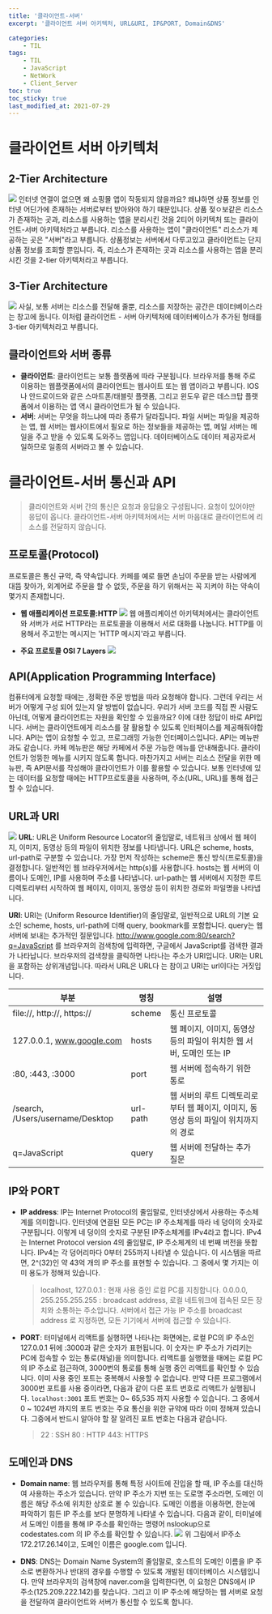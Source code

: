 ```yaml
---
title: '클라이언트-서버'
excerpt: '클라이언트 서버 아키텍처, URL&URI, IP&PORT, Domain&DNS'

categories:
    - TIL
tags:
    - TIL
    - JavaScript
    - NetWork
    - Client_Server
toc: true
toc_sticky: true
last_modified_at: 2021-07-29
---
```


# 클라이언트 서버 아키텍처

## 2-Tier Architecture

![](https://images.velog.io/images/blackdavil01/post/f1690ed3-df69-4b1b-bd1a-da5afd407774/%EC%8A%A4%ED%81%AC%EB%A6%B0%EC%83%B7,%202021-07-29%2023-02-01.png)
인터넷 연결이 없으면 왜 쇼핑몰 앱이 작동되지 않을까요? 왜냐하면 상품 정보를 인터넷 어딘가에 존재하는 서버로부터 받아와야 하기 때문입니다.
상품 젖ㅇ보같은 리소스가 존재하는 곳과, 리소스를 사용하는 앱을 분리시킨 것을 2티어 아키텍처 또는 클라이언트-서버 아키텍처라고 부릅니다.
리소스를 사용하는 앱이 "클라이언트" 리소스가 제공하는 곳은 "서버"라고 부릅니다.
상품정보는 서버에서 다루고있고 클라이언트는 단지 상품 정보를 조회할 뿐입니다.
즉, 리소스가 존재하는 곳과 리소스를 사용하는 앱을 분리시킨 것을 2-tier 아키텍처라고 부릅니다.

## 3-Tier Architecture

![](https://images.velog.io/images/blackdavil01/post/ae16dcb6-b6cb-488e-aad8-e873c31f979b/%EC%8A%A4%ED%81%AC%EB%A6%B0%EC%83%B7,%202021-07-29%2023-02-48.png)
사실, 보통 서버는 리소스를 전달해 줄뿐, 리소스를 저장하는 공간은 데이터베이스라는 창고에 둡니다.
이처럼 클라이언트 - 서버 아키텍처에 데이터베이스가 추가된 형태를 3-tier 아키텍처라고 부릅니다.

## 클라이언트와 서버 종류

-   **클라이언트**: 클라이언트는 보통 플랫폼에 따라 구분됩니다. 브라우저를 통해 주로 이용하는 웹플랫폼에서의 클라이언트는 웹사이트 또는 웹 앱이라고 부릅니다. IOS나 안드로이드와 같은 스마트폰/태블릿 플랫폼, 그리고 윈도우 같은 데스크탑 플랫폼에서 이용하는 앱 역시 클라이언트가 될 수 있습니다.
-   **서버**: 서버는 무엇을 하느냐에 따라 종류가 달라집니다. 파일 서버는 파일을 제공하는 앱, 웹 서버는 웹사이트에서 필요로 하는 정보들을 제공하는 앱, 메일 서버는 메일을 주고 받을 수 있도록 도와주느 앱입니다. 데이터베이스도 데이터 제공자로서 일하므로 일종의 서버라고 볼 수 있습니다.

# 클라이언트-서버 통신과 API

> 클라이언트와 서버 간의 통신은 요청과 응답을오 구성됩니다. 요청이 있어야만 응답이 옵니다.
> 클라이언트-서버 아키텍처에서는 서버 마음대로 클라이언트에 리소스를 전달하지 않습니다.

## 프로토콜(Protocol)

프로토콜은 통신 규약, 즉 약속입니다. 카페를 예로 들면 손님이 주문을 받는 사람에게 대뜸 찾아가, 외계어로 주문을 할 수 없듯, 주문을 하기 위해서는 꼭 지켜야 하는 약속이 몇가지 존재합니다.

-   **웹 애플리케이션 프로토콜:HTTP**
    ![](https://images.velog.io/images/blackdavil01/post/040247c3-8b21-412f-8b10-fc9504be4f3a/%EC%8A%A4%ED%81%AC%EB%A6%B0%EC%83%B7,%202021-07-29%2023-09-12.png)
    웹 애플리케이션 아키텍처에서는 클라이언트와 서버가 서로 HTTP라는 프로토콜을 이용해서 서로 대화를 나눕니다. HTTP를 이용해서 주고받는 메시지는 'HTTP 메시지'라고 부릅니다.

-   **주요 프로토콜 OSI 7 Layers**
    ![](https://images.velog.io/images/blackdavil01/post/5b1f7fdb-6697-4ecd-8a24-e27f53bd8725/%EC%8A%A4%ED%81%AC%EB%A6%B0%EC%83%B7,%202021-07-29%2023-12-18.png)

## API(Application Programming Interface)

컴퓨터에게 요청할 때에는 ,정확한 주문 방법을 따라 요청해야 합니다. 그런데 우리는 서버가 어떻게 구성 되어 있는지 알 방법이 없습니다. 우리가 서버 코드를 직접 짠 사람도 아닌데, 어떻게 클라이언트는 자원을 확인할 수 있을까요?
이에 대한 정답이 바로 API입니다.
서버는 클라이언트에게 리소스를 잘 활용할 수 있도록 인터페이스를 제공해줘야합니다.
API는 앱이 요청할 수 있고, 프로그래밍 가능한 인터페이스입니다.
API는 메뉴판과도 같습니다. 카페 메뉴판은 해당 카페에서 주문 가능한 메뉴를 안내해줍니다. 클라이언트가 엉뚱한 메뉴를 시키지 않도록 합니다.
마찬가지고 서버는 리소스 전달을 위한 메뉴판, 즉 API문서를 작성해야 클라이언트가 이를 활용할 수 있습니다.
보통 인터넷에 있는 데이터를 요청할 때에는 HTTP프로토콜을 사용하며, 주소(URL, URL)를 통해 접근 할 수 있습니다.

## URL과 URI

![](https://images.velog.io/images/blackdavil01/post/564fb395-37cb-43d0-bd30-73410dd7140e/%EC%8A%A4%ED%81%AC%EB%A6%B0%EC%83%B7,%202021-07-29%2023-19-46.png)
**URL**: URL은 Uniform Resource Locator의 줄임말로, 네트워크 상에서 웹 페이지, 이미지, 동영상 등의 파일이 위치한 정보를 나타냅니다. URL은 scheme, hosts, url-path로 구분할 수 있습니다. 가장 먼저 작성하는 scheme은 통신 방식(프로토콜)을 결정합니다. 일반적인 웹 브라우저에서는 http(s)를 사용합니다. hosts는 웹 서버의 이름이나 도메인, IP를 사용하며 주소를 나타냅니다. url-path는 웹 서버에서 지정한 루트 디렉토리부터 시작하여 웹 페이지, 이미지, 동영상 등이 위치한 경로와 파일명을 나타냅니다.

**URI**: URI는 (Uniform Resource Identifier)의 줄임말로, 일반적으로 URL의 기본 요소인 scheme, hosts, url-path에 더해 query, bookmark를 포함합니다. query는 웹 서버에 보내는 추가적인 질문입니다. http://www.google.com:80/search?q=JavaScript 를 브라우저의 검색창에 입력하면, 구글에서 JavaScript를 검색한 결과가 나타납니다.
브라우저의 검색창을 클릭하면 나타나는 주소가 URI입니다. URI는 URL을 포함하는 상위개념입니다. 따라서 URL은 URL다 는 참이고 URI는 url이다는 거짓입니다.

| 부분                             | 명칭     | 설명                                                                                |
| -------------------------------- | -------- | ----------------------------------------------------------------------------------- |
| file://, http://, https://       | scheme   | 통신 프로토콜                                                                       |
| 127.0.0.1, www.google.com        | hosts    | 웹 페이지, 이미지, 동영상 등의 파일이 위치한 웹 서버, 도메인 또는 IP                |
| :80, :443, :3000                 | port     | 웹 서버에 접속하기 위한 통로                                                        |
| /search, /Users/username/Desktop | url-path | 웹 서버의 루트 디렉토리로부터 웹 페이지, 이미지, 동영상 등의 파일이 위치까지의 경로 |
| q=JavaScript                     | query    | 웹 서버에 전달하는 추가 질문                                                        |

## IP와 PORT

-   **IP address**: IP는 Internet Protocol의 줄임말로, 인터넷상에서 사용하는 주소체계를 의미합니다. 인터넷에 연결된 모든 PC는 IP 주소체계를 따라 네 덩이의 숫자로 구분됩니다. 이렇게 네 덩이의 숫자로 구분된 IP주소체계를 IPv4라고 합니다.
    IPv4는 Internet Protocol version 4의 줄임말로, IP 주소체계의 네 번째 버전을 뜻합니다.
    IPv4는 각 덩어리마다 0부터 255까지 나타낼 수 있습니다. 이 시스템을 따르면, 2^(32)인 약 43억 개의 IP 주소를 표현할 수 있습니다. 그 중에서 몇 가지는 이미 용도가 정해져 있습니다.

    > localhost, 127.0.0.1 : 현재 사용 중인 로컬 PC를 지칭합니다.
    > 0.0.0.0, 255.255.255.255 : broadcast address, 로컬 네트워크에 접속된 모든 장치와 소통하는 주소입니다. 서버에서 접근 가능 IP 주소를 broadcast address 로 지정하면, 모든 기기에서 서버에 접근할 수 있습니다.

-   **PORT**: 터미널에서 리액트를 실행하면 나타나는 화면에는, 로컬 PC의 IP 주소인 127.0.0.1 뒤에 :3000과 같은 숫자가 표현됩니다. 이 숫자는 IP 주소가 가리키는 PC에 접속할 수 있는 통로(채널)을 의미합니다. 리액트를 실행했을 때에는 로컬 PC의 IP 주소로 접근하여, 3000번의 통로를 통해 실행 중인 리액트를 확인할 수 있습니다. 이미 사용 중인 포트는 중복해서 사용할 수 없습니다. 만약 다른 프로그램에서 3000번 포트를 사용 중이라면, 다음과 같이 다른 포트 번호로 리액트가 실행됩니다.
    `localhost:3001`
    포트 번호는 0~ 65,535 까지 사용할 수 있습니다. 그 중에서 0 ~ 1024번 까지의 포트 번호는 주요 통신을 위한 규약에 따라 이미 정해져 있습니다. 그중에서 반드시 알아야 할 잘 알려진 포트 번호는 다음과 같습니다.
    > 22 : SSH
    > 80 : HTTP
    > 443: HTTPS

## 도메인과 DNS

-   **Domain name**: 웹 브라우저를 통해 특정 사이트에 진입을 할 때, IP 주소를 대신하여 사용하는 주소가 있습니다. 만약 IP 주소가 지번 또는 도로명 주소라면, 도메인 이름은 해당 주소에 위치한 상호로 볼 수 있습니다. 도메인 이름을 이용하면, 한눈에 파악하기 힘든 IP 주소를 보다 분명하게 나타낼 수 있습니다.
    다음과 같이, 터미널에서 도메인 이름을 통해 IP 주소를 확인하는 명령어 nslookup으로 codestates.com 의 IP 주소를 확인할 수 있습니다.
    ![](https://images.velog.io/images/blackdavil01/post/33069d51-56e6-4a7d-9752-5894b410ad23/%EC%8A%A4%ED%81%AC%EB%A6%B0%EC%83%B7,%202021-07-29%2023-30-49.png)
    위 그림에서 IP주소 172.217.26.14이고, 도메인 이름은 google.com 입니다.

-   **DNS**: DNS는 Domain Name System의 줄임말로, 호스트의 도메인 이름을 IP 주소로 변환하거나 반대의 경우를 수행할 수 있도록 개발된 데이터베이스 시스템입니다. 만약 브라우저의 검색창에 naver.com을 입력한다면, 이 요청은 DNS에서 IP 주소(125.209.222.142)를 찾습니다. 그리고 이 IP 주소에 해당하는 웹 서버로 요청을 전달하여 클라이언트와 서버가 통신할 수 있도록 합니다.
